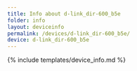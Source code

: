 ```yaml
---
title: Info about d-link_dir-600_b5e
folder: info
layout: deviceinfo
permalink: /devices/d-link_dir-600_b5e/
device: d-link_dir-600_b5e
---
```

{% include templates/device_info.md %}
